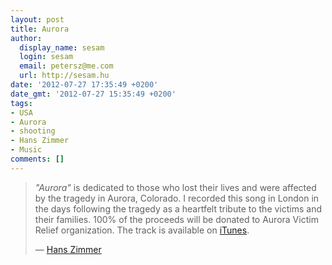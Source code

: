 ```yaml
---
layout: post
title: Aurora
author:
  display_name: sesam
  login: sesam
  email: petersz@me.com
  url: http://sesam.hu
date: '2012-07-27 17:35:49 +0200'
date_gmt: '2012-07-27 15:35:49 +0200'
tags:
- USA
- Aurora
- shooting
- Hans Zimmer
- Music
comments: []
---
```


> _"Aurora"_ is dedicated to those who lost their lives and were affected by the tragedy in Aurora, Colorado. I recorded this song in London in the days following the tragedy as a heartfelt tribute to the victims and their families. 100% of the proceeds will be donated to Aurora Victim Relief organization. The track is available on [iTunes](http://smarturl.it/Aurora).
> 
> — [Hans Zimmer](http://www.facebook.com/photo.php?fbid=10151333413374128&set=a.230201354127.178112.7170054127&type=1)
